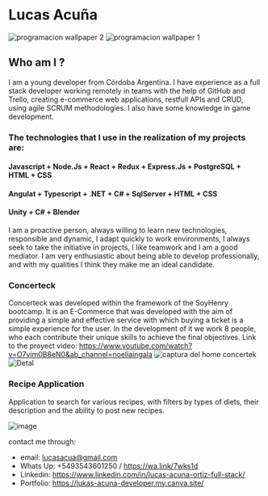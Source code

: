 # Lucas Acuña

<!--
**ToaLukas01/ToaLukas01** is a ✨ _special_ ✨ repository because its `README.md` (this file) appears on your GitHub profile.

Here are some ideas to get you started:

- 🔭 I’m currently working on ...
- 🌱 I’m currently learning ...
- 👯 I’m looking to collaborate on ...
- 🤔 I’m looking for help with ...
- 💬 Ask me about ...
- 📫 How to reach me: ...
- 😄 Pronouns: ...
- ⚡ Fun fact: ...
-->

![programacion wallpaper 2](https://user-images.githubusercontent.com/98349145/179815621-bdc75193-a2a0-4b66-aeaa-1c73d09fae34.jpg)
![programacion wallpaper 1](https://user-images.githubusercontent.com/98349145/179821229-e607ed76-94a7-41ed-86bd-99416229f534.jpg)



## Who am I ?
I am a young developer from Córdoba Argentina. I have experience as a full stack developer working remotely in teams with the help of GitHub and Trello, creating e-commerce web applications, restfull APIs and CRUD, using agile SCRUM methodologies. I also have some knowledge in game development.

### The technologies that I use in the realization of my projects are:
#### Javascript + Node.Js + React + Redux + Express.Js + PostgreSQL + HTML + CSS
#### Angulat + Typescript + .NET + C# + SqlServer + HTML + CSS
#### Unity + C# + Blender

I am a proactive person, always willing to learn new technologies, responsible and dynamic, I adapt quickly to work environments, I always seek to take the initiative in projects, I like teamwork and I am a good mediator. I am very enthusiastic about being able to develop professionally, and with my qualities I think they make me an ideal candidate.


### Concerteck

Concerteck was developed within the framework of the SoyHenry bootcamp. It is an E-Commerce that was developed with the aim of providing a simple and effective service with which buying a ticket is a simple experience for the user. In the development of it we work 8 people, who each contribute their unique skills to achieve the final objectives.
Link to the proyect video: https://www.youtube.com/watch?v=O7vim0B8eN0&ab_channel=noeliaingala
![captura del home concertek](https://user-images.githubusercontent.com/98349145/179823206-c5a2dcbb-a9a9-4fa9-aa12-10841190f05b.png)
![Detal](https://user-images.githubusercontent.com/98349145/179823234-a7275bba-bdec-495f-894b-d67aedacea92.png)

### Recipe Application
Application to search for various recipes, with filters by types of diets, their description and the ability to post new recipes.

![image](https://user-images.githubusercontent.com/98349145/179825274-25110bf4-9d54-4667-ade9-1958a76f7a76.png)

contact me through:
- email: lucasacua@gmail.com
- Whats Up: +5493543601250 / https://wa.link/7wks1d
- Linkedin: https://www.linkedin.com/in/lucas-acuna-ortiz-full-stack/
- Portfolio: https://lukas-acuna-developer.my.canva.site/



